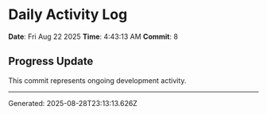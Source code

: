 # Daily Activity Log

**Date**: Fri Aug 22 2025
**Time**: 4:43:13 AM
**Commit**: 8

## Progress Update

This commit represents ongoing development activity.

---
Generated: 2025-08-28T23:13:13.626Z
